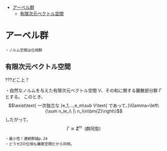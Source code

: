 
- [アーベル群](#アーベル群)
  - [有限次元ベクトル空間](#有限次元ベクトル空間)



# アーベル群

    ・ノルム空間は位相群

## 有限次元ベクトル空間

???どこ上？

・自然なノルムを与えた有限次元ベクトル空間 $V$、その和に関する離散部分群 $\Gamma$ とする。
このとき、
$$\exist\text{ 一次独立な }e_1,...,e_m\sub V\text{ であって、}\Gamma=\left\{\sum n_ie_i\ |\ n_i\in\bm{Z}\right\}$$
したがって、$$\Gamma\cong\bm{Z}^m\ \ (\text{群同型})$$

    ・最小性！連続群論p.24
    ・どうせZの位相も離散空間だから同相。